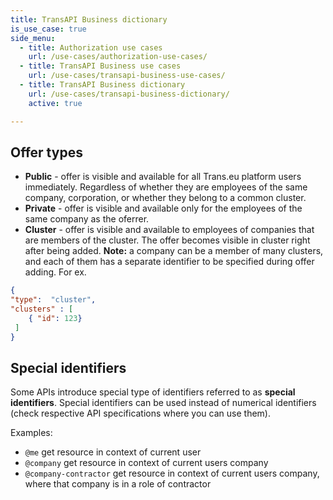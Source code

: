 ```yaml
---
title: TransAPI Business dictionary
is_use_case: true
side_menu:
  - title: Authorization use cases
    url: /use-cases/authorization-use-cases/
  - title: TransAPI Business use cases
    url: /use-cases/transapi-business-use-cases/
  - title: TransAPI Business dictionary
    url: /use-cases/transapi-business-dictionary/
    active: true

---
```


## Offer types ##

* **Public** - offer is visible and available for all Trans.eu platform users immediately. Regardless of whether they are employees of the same company, corporation, or whether they belong to a common cluster.
* **Private** - offer is visible and available only for the employees of the same company as the oferrer.
* **Cluster** - offer is visible and available to employees of companies that are members of the cluster. The offer becomes visible in cluster right after being added.
**Note:** a company can be a member of many clusters, and each of them has a separate identifier to be specified during offer adding. 
For ex.
 
```json
{
"type":  "cluster",
"clusters" : [
    { "id": 123}
 ]
}
```

## Special identifiers

Some APIs introduce special type of identifiers referred to as **special identifiers**. Special identifiers can be used
instead of numerical identifiers (check respective API specifications where you can use them).

Examples:

- `@me` get resource in context of current user
- `@company` get resource in context of current users company
- `@company-contractor` get resource in context of current users company, where that company is in a role of contractor
